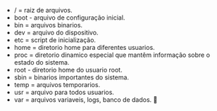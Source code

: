 - / = raiz de arquivos.
- boot - arquivo de configuração inicial.
- bin = arquivos binarios.
- dev = arquivo do dispositivo.
- etc = script de inicialização.
- home = diretorio home para diferentes usuarios.
- proc = diretorio dinamico especial que mantêm informação sobre o estado do sistema.
- root - diretorio home do usuario root.
- sbin = binarios importantes do sistema.
- temp = arquivos temporarios.
- usr = arquivo para todos usuarios.
- var = arquivos variaveis, logs, banco de dados.
:shell:	
